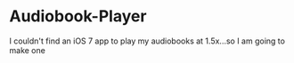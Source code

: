 Audiobook-Player
================

I couldn't find an iOS 7 app to play my audiobooks at 1.5x...so I am going to make one
